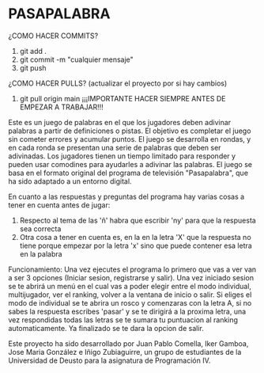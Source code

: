 # PASAPALABRA

¿COMO HACER COMMITS?
1. git add .
2. git commit -m "cualquier mensaje"
3. git push

¿COMO HACER PULLS? (actualizar el proyecto por si hay cambios)
1. git pull origin main
¡¡¡IMPORTANTE HACER SIEMPRE ANTES DE EMPEZAR A TRABAJAR!!!


Este es un juego de palabras en el que los jugadores deben adivinar palabras a partir
de definiciones o pistas. El objetivo es completar el juego sin cometer errores y acumular puntos.
El juego se desarrolla en rondas, y en cada ronda se presentan una serie de palabras
que deben ser adivinadas. Los jugadores tienen un tiempo limitado para responder y pueden
usar comodines para ayudarles a adivinar las palabras. El juego se basa en el formato
original del programa de televisión "Pasapalabra", que ha sido adaptado a un entorno
digital.

En cuanto a las respuestas y preguntas del programa hay varias cosas a tener en cuenta antes de jugar:
1. Respecto al tema de las 'ñ' habra que escribir 'ny' para que la respuesta sea correcta
2. Otra cosa a tener en cuenta es, en la en la letra 'X' que la respuesta no tiene porque empezar por la letra 'x' sino que puede contener esa letra en la palabra

Funcionamiento:
Una vez ejecutes el programa lo primero que vas a ver van a ser 3 opciones (Iniciar sesion, registrarse y salir). Una vez iniciado sesion
se te abrirá un menú en el cual vas a poder elegir entre el modo individual, multijugador, ver el ranking, volver a la ventana de inicio o salir. Si eliges el modo de individual se te abrira un rosco y comenzaras con la letra A, si no sabes la respuesta escribes 'pasar' y se te dirigirá a la proxima letra, una vez respondidas todas las letras se te sumara tu puntuacion al ranking automaticamente. Ya finalizado se te dara la opcion de salir.

Este proyecto ha sido desarrollado por Juan Pablo Comella, Iker Gamboa, Jose Maria González e Iñigo Zubiaguirre,
un grupo de estudiantes de la Universidad de Deusto para la asignatura de Programación IV.